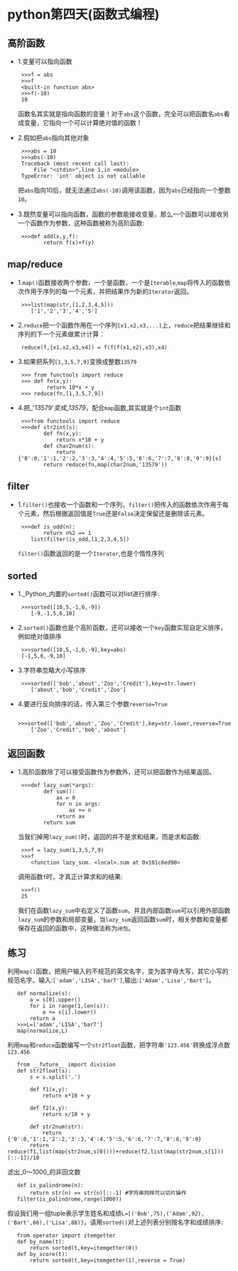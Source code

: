 # **python第四天\(函数式编程\)**

## **高阶函数**

* 1.变量可以指向函数

  ```
   >>>f = abs
   >>>f
   <built-in function abs>
   >>>f(-10)
   10

  ```

  函数名其实就是指向函数的变量！对于`abs`这个函数，完全可以把函数名`abs`看成变量，它指向一个可以计算绝对值的函数！

* 2.假如把`abs`指向其他对象

  ```
   >>>abs = 10
   >>>abs(-10)
   Traceback (most recent call last):
       File "<stdin>",line 1,in <module>
   TypeError: 'int' object is not callable

  ```

  把`abs`指向10后，就无法通过`abs(-10)`调用该函数，因为`abs`已经指向一个整数`10`。

* 3.既然变量可以指向函数，函数的参数能接收变量，那么一个函数可以接收另一个函数作为参数，这种函数被称为高阶函数:

  ```
   >>>def add(x,y,f):
          return f(x)+f(y)

  ```


## **map\/reduce**

* 1.`map()`函数接收两个参数，一个是函数，一个是`Iterable`,`map`将传入的函数依次作用于序列的每一个元素，并把结果作为新的`Iterator`返回。

  ```
   >>>list(map(str,[1,2,3,4,5]))
      ['1','2','3','4','5']

  ```

* 2.`reduce`把一个函数作用在一个序列`[x1,x2,x3,...]`上，`reduce`把结果继续和序列的下一个元素做累计计算：

  ```
   reduce(f,[x1,x2,x3,x4]) = f(f(f(x1,x2),x3),x4)

  ```

* 3.如果把系列`[1,3,5,7,9]`变换成整数`13579`

  ```
   >>> from functools import reduce
   >>> def fn(x,y):
           return 10*x + y
   >>> reduce(fn,[1,3,5,7,9])

  ```

* 4.把_'13579'_变成_13579_，配合`map`函数,其实就是个`int`函数

  ```
   >>>from functools import reduce
   >>>def str2int(s):
          def fn(x,y):
              return x*10 + y
          def char2num(s):
              return {'0':0,'1':1,'2':2,'3':3,'4':4,'5':5,'6':6,'7':7,'8':8,'9':9}[s]
          return reduce(fn,map(char2num,'13579'))

  ```


## **filter**

* 1.`filter()`也接收一个函数和一个序列，`filter()`把传入的函数依次作用于每个元素，然后根据返回值是`True`还是`False`决定保留还是删除该元素。

  ```
   >>>def is_odd(n):
          return n%2 == 1
      list(filter(is_odd,[1,2,3,4,5])

  ```

  `filter()`函数返回的是一个`Iterator`,也是个惰性序列


## **sorted**

* 1._Python_内置的`sorted()`函数可以对list进行排序:

  ```
   >>>sorted([10,5,-1,6,-9])
      [-9,-1,5,6,10]

  ```

* 2.`sorted()`函数也是个高阶函数，还可以接收一个`key`函数实现自定义排序，例如绝对值排序

  ```
   >>>sorted([10,5,-1,6,-9],key=abs)
   [-1,5,6,-9,10]

  ```

* 3.字符串忽略大小写排序

  ```
   >>>sorted(['bob','about','Zoo','Credit'],key=str.lower)
      ['about','bob','Credit','Zoo']

  ```

* 4.要进行反向排序的话，传入第三个参数`reverse=True`

  ```
   >>>sorted(['bob','about','Zoo','Credit'],key=str.lower,reverse=True)
      ['Zoo','Credit','bob','about']

  ```


## **返回函数**

* 1.高阶函数除了可以接受函数作为参数外，还可以把函数作为结果返回。

  ```
   >>>def lazy_sum(*args):
          def sum():
              ax = 0
              for n in args:
                  ax += n
              return ax
          return sum

  ```

  当我们掉用`lazy_sum()`时，返回的并不是求和结果，而是求和函数:

  ```
   >>>f = lazy_sum(1,3,5,7,9)
   >>>f
      <function lazy_sum. <local>.sum at 0x101c6ed90>

  ```

  调用函数`f`时，才真正计算求和的结果:

  ```
   >>>f()
   25

  ```

  我们在函数`lazy_sum`中右定义了函数`sum`，并且内部函数`sum`可以引用外部函数`lazy_sum`的参数和局部变量，当`lazy_sum`返回函数`sum`时，相关参数和变量都保存在返回的函数中，这种做法称为`闭包`。


## **练习**

利用`map()`函数，把用户输入的不规范的英文名字，变为首字母大写，其它小写的规范名字。输入:`['adam','LISA','barT']`,输出:`['Adam','Lisa','Bart']`。

```
   def normalize(s):
       a = s[0].upper()
       for i in range(1,len(s)):
           a += s[i].lower()
       return a
   >>>L=['adam','LISA','barT']
   map(normalize,L)

```

利用`map`和`reduce`函数编写一个`str2float`函数，把字符串`'123.456'`转换成浮点数`123.456`

```
   from __future__ import division
   def str2float(s):
       s = s.split('.')

       def f1(x,y):
           return x*10 + y

       def f2(x,y):
           return x/10 + y

       def str2num(str):
           return {'0':0,'1':1,'2':2,'3':3,'4':4,'5':5,'6':6,'7':7,'8':8,'9':9}
       return reduce(f1,list(map(str2num,s[0])))+reduce(f2,list(map(str2num,s[1]))[::-1])/10

```

滤出_0～1000_的非回文数

```
   def is_palindrome(n):
       return str(n) == str(n)[::-1] #字符串同样可以切片操作
   filter(is_palindrome,range(1000))

```

假设我们用一组tuple表示学生姓名和成绩`L=[('Bob',75),('Adam',92),('Bart',66),('Lisa',88)]`，请用`sorted()`对上述列表分别按名字和成绩排序:

```
   from operator import itemgetter
   def by_name(t):
       return sorted(t,key=itemgetter(0))
   def by_score(t):
       return sorted(t,key=itemgetter(1),reverse = True)
```

